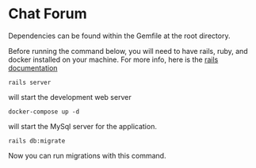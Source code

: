 # Chat Forum

Dependencies can be found within the Gemfile at the root directory.

Before running the command below, you will need to have rails, ruby, and docker installed on your machine. For more info, here is the [rails documentation](https://guides.rubyonrails.org/getting_started.html#creating-a-new-rails-project-installing-rails)

```
rails server
```

will start the development web server

```
docker-compose up -d
```
will start the MySql server for the application.

```
rails db:migrate
```

Now you can run migrations with this command.
